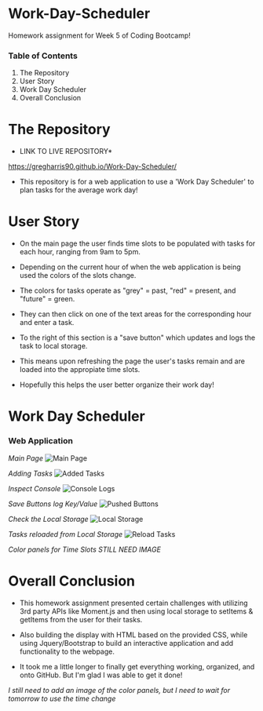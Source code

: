 # Work-Day-Scheduler

Homework assignment for Week 5 of Coding Bootcamp!

### Table of Contents 

1) The Repository
2) User Story
3) Work Day Scheduler
4) Overall Conclusion

# The Repository

* LINK TO LIVE REPOSITORY*

https://gregharris90.github.io/Work-Day-Scheduler/

- This repository is for a web application to use a 'Work Day Scheduler' to plan tasks for the average work day!

# User Story

- On the main page the user finds time slots to be populated with tasks for each hour, ranging from 9am to 5pm.

- Depending on the current hour of when the web application is being used the colors of the slots change.

- The colors for tasks operate as "grey" = past, "red" = present, and "future" = green. 

- They can then click on one of the text areas for the corresponding hour and enter a task. 

- To the right of this section is a "save button" which updates and logs the task to local storage.

- This means upon refreshing the page the user's tasks remain and are loaded into the appropiate time slots.

- Hopefully this helps the user better organize their work day!

# Work Day Scheduler

### Web Application

*Main Page*
![Main Page](https://user-images.githubusercontent.com/73864182/106268479-09357900-61e0-11eb-9485-f9aa5fcb0ecd.png)

*Adding Tasks*
![Added Tasks](https://user-images.githubusercontent.com/73864182/106268540-1c484900-61e0-11eb-9c32-b919fd5a2f58.png)

*Inspect Console*
![Console Logs](https://user-images.githubusercontent.com/73864182/106268621-37b35400-61e0-11eb-8431-d3b1b2767208.png)

*Save Buttons log Key/Value*
![Pushed Buttons](https://user-images.githubusercontent.com/73864182/106268768-63363e80-61e0-11eb-9ccd-95fcda5f39cd.png)

*Check the Local Storage*
![Local Storage](https://user-images.githubusercontent.com/73864182/106268693-4ac62400-61e0-11eb-85a8-a97bf5754809.png)

*Tasks reloaded from Local Storage*
![Reload Tasks](https://user-images.githubusercontent.com/73864182/106268875-8f51bf80-61e0-11eb-9a21-b2861b84fe35.png)

*Color panels for Time Slots*
*STILL NEED IMAGE*

# Overall Conclusion

- This homework assignment presented certain challenges with utilizing 3rd party APIs like Moment.js and then using local storage to setItems & getItems from the user for their tasks.

- Also building the display with HTML based on the provided CSS, while using Jquery/Bootstrap to build an interactive application and add functionality to the webpage. 

- It took me a little longer to finally get everything working, organized, and onto GitHub. But I'm glad I was able to get it done!

*I still need to add an image of the color panels, but I need to wait for tomorrow to use the time change* 